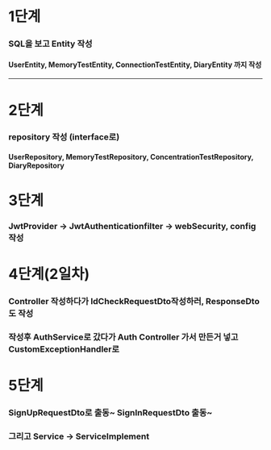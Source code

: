 # 1단계

### SQL을 보고 Entity 작성

#### UserEntity, MemoryTestEntity, ConnectionTestEntity, DiaryEntity 까지 작성

---

# 2단계

### repository 작성 (interface로)

#### UserRepository, MemoryTestRepository, ConcentrationTestRepository, DiaryRepository

# 3단계

### JwtProvider -> JwtAuthenticationfilter -> webSecurity, config 작성

# 4단계(2일차)

### Controller 작성하다가 IdCheckRequestDto작성하러, ResponseDto도 작성

### 작성후 AuthService로 갔다가 Auth Controller 가서 만든거 넣고 CustomExceptionHandler로

# 5단계

### SignUpRequestDto로 출동~ SignInRequestDto 출동~

### 그리고 Service -> ServiceImplement
